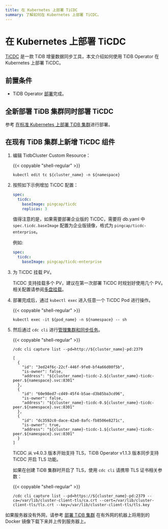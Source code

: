 ```yaml
---
title: 在 Kubernetes 上部署 TiCDC
summary: 了解如何在 Kubernetes 上部署 TiCDC。
---
```


# 在 Kubernetes 上部署 TiCDC

[TiCDC](https://docs.pingcap.com/zh/tidb/stable/ticdc-overview) 是一款 TiDB 增量数据同步工具，本文介绍如何使用 TiDB Operator 在 Kubernetes 上部署 TiCDC。

## 前置条件

* TiDB Operator [部署](deploy-tidb-operator.md)完成。

## 全新部署 TiDB 集群同时部署 TiCDC

参考 [在标准 Kubernetes 上部署 TiDB 集群](deploy-on-general-kubernetes.md)进行部署。

## 在现有 TiDB 集群上新增 TiCDC 组件

1. 编辑 TidbCluster Custom Resource：

    {{< copyable "shell-regular" >}}

    ``` shell
    kubectl edit tc ${cluster_name} -n ${namespace}
    ```

2. 按照如下示例增加 TiCDC 配置：

    ```yaml
    spec:
      ticdc:
        baseImage: pingcap/ticdc
        replicas: 3
    ```

   值得注意的是，如果需要部署企业版的 TiCDC，需要将 db.yaml 中 `spec.ticdc.baseImage` 配置为企业版镜像，格式为 `pingcap/ticdc-enterprise`。

   例如:

   ```yaml
   spec:
     ticdc:
       baseImage: pingcap/ticdc-enterprise
   ```

3. 为 TiCDC 挂载 PV。

    TiCDC 支持挂载多个 PV，建议在第一次部署 TiCDC 时规划好使用几个 PV。相关配置请参阅[多盘挂载](configure-a-tidb-cluster.md#多盘挂载)。

4. 部署完成后，通过 `kubectl exec` 进入任意一个 TiCDC Pod 进行操作。

    {{< copyable "shell-regular" >}}

    ```shell
    kubectl exec -it ${pod_name} -n ${namespace} -- sh
    ```

5. 然后通过 `cdc cli` 进行[管理集群和同步任务](https://pingcap.com/docs-cn/stable/ticdc/manage-ticdc/)。

    {{< copyable "shell-regular" >}}

    ```shell
    /cdc cli capture list --pd=http://${cluster_name}-pd:2379
    ```

    ```shell
    [
      {
        "id": "3ed24f6c-22cf-446f-9fe0-bf4a66d00f5b",
        "is-owner": false,
        "address": "${cluster_name}-ticdc-2.${cluster_name}-ticdc-peer.${namespace}.svc:8301"
      },
      {
        "id": "60e98ed7-cd49-45f4-b5ae-d3b85ba3cd96",
        "is-owner": false,
        "address": "${cluster_name}-ticdc-0.${cluster_name}-ticdc-peer.${namespace}.svc:8301"
      },
      {
        "id": "dc3592c0-dace-42a0-8afc-fb8506e8271c",
        "is-owner": true,
        "address": "${cluster_name}-ticdc-1.${cluster_name}-ticdc-peer.${namespace}.svc:8301"
      }
    ]
    ```

    TiCDC 从 v4.0.3 版本开始支持 TLS，TiDB Operator v1.1.3 版本同步支持 TiCDC 开启 TLS 功能。

    如果在创建 TiDB 集群时开启了 TLS，使用 `cdc cli` 请携带 TLS 证书相关参数：

    {{< copyable "shell-regular" >}}

    ```shell
    /cdc cli capture list --pd=https://${cluster_name}-pd:2379 --ca=/var/lib/cluster-client-tls/ca.crt --cert=/var/lib/cluster-client-tls/tls.crt --key=/var/lib/cluster-client-tls/tls.key
    ```

如果服务器没有外网，请参考 [部署 TiDB 集群](deploy-on-general-kubernetes.md#部署-tidb-集群) 在有外网的机器上将用到的 Docker 镜像下载下来并上传到服务器上。
